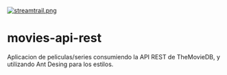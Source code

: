 [![streamtrail.png](https://i.postimg.cc/BvGRFHNG/streamtrail.png)](https://postimg.cc/NKpNqyWN)

# movies-api-rest
Aplicacion de peliculas/series consumiendo la API REST de TheMovieDB, y utilizando Ant Desing para los estilos.

